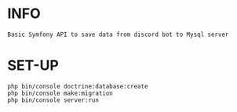 # INFO
	Basic Symfony API to save data from discord bot to Mysql server
# SET-UP
    php bin/console doctrine:database:create
    php bin/console make:migration
    php bin/console server:run
